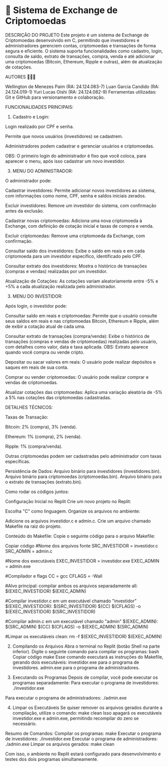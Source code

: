 # 🚀 Sistema de Exchange de Criptomoedas

DESCRIÇÃO DO PROJETO
Este projeto é um sistema de Exchange de Criptomoedas desenvolvido em C, permitindo que investidores e administradores gerenciem contas, criptomoedas e transações de forma segura e eficiente. O sistema suporta funcionalidades como cadastro, login, consulta de saldo, extrato de transações, compra, venda e até adicionar uma criptomoedas (Bitcoin, Ethereum, Ripple e outras), além de atualização de cotações.


AUTORES 🧑🏻‍💻

Wellington de Menezes Paim (RA: 24.124.083-7)
Luan Garcia Candido (RA: 24.124.019-1)
Yuri Lucas Oishi (RA: 24.124.082-9)
Ferramentas utilizadas: Git e GitHub para versionamento e colaboração.


FUNCIONALIDADES PRINCIPAIS:

1. Cadastro e Login:
   
Login realizado por CPF e senha.

Permite que novos usuários (investidores) se cadastrem.

Administradores podem cadastrar e gerenciar usuários e criptomoedas. 

OBS: O primeiro login do administrador é fixo que você coloca, para aparecer o menu, após isso cadastrar um novo investidor.


3. MENU DO ADMINISTRADOR:

O administrador pode:

Cadastrar investidores: 
Permite adicionar novos investidores ao sistema, com informações como nome, CPF, senha e saldos iniciais zerados.

Excluir investidores: 
Remove um investidor do sistema, com confirmação antes da exclusão.

Cadastrar novas criptomoedas: 
Adiciona uma nova criptomoeda à Exchange, com definição de cotação inicial e taxas de compra e venda.

Excluir criptomoedas: 
Remove uma criptomoeda da Exchange, com confirmação.

Consultar saldo dos investidores: 
Exibe o saldo em reais e em cada criptomoeda para um investidor específico, identificado pelo CPF.

Consultar extrato dos investidores: 
Mostra o histórico de transações (compras e vendas) realizadas por um investidor.

Atualização de Cotações:
As cotações variam aleatoriamente entre -5% e +5% a cada atualização realizada pelo administrador.


3. MENU DO INVESTIDOR:

Após login, o investidor pode:

Consultar saldo em reais e criptomoedas: Permite que o usuário consulte seus saldos em reais e nas criptomoedas Bitcoin, Ethereum e Ripple, além de exibir a cotação atual de cada uma.

Consultar extrato de transações (compra/venda): Exibe o histórico de transações (compras e vendas de criptomoedas) realizadas pelo usuário, com detalhes como valor, data e taxa aplicada. OBS: Extrato aparece quando você compra ou vende cripto.

Depositar ou sacar valores em reais: O usuário pode realizar depósitos e saques em reais de sua conta.

Comprar ou vender criptomoedas: O usuário pode realizar comprar e vendas de criptomoedas.

Atualizar cotações das criptomoedas: Aplica uma variação aleatória de -5% a 5% nas cotações das criptomoedas cadastradas.


DETALHES TÉCNICOS:

Taxas de Transação:

Bitcoin: 2% (compra), 3% (venda).

Ethereum: 1% (compra), 2% (venda).

Ripple: 1% (compra/venda).

Outras criptomoedas podem ser cadastradas pelo administrador com taxas específicas.


Persistência de Dados:
Arquivo binário para investidores (investidores.bin).
Arquivo binário para criptomoedas (criptomoedas.bin).
Arquivo binário para o extrato de transações (extrato.bin).


Como rodar os códigos juntos:

Configuração Inicial no Replit
Crie um novo projeto no Replit:

Escolha "C" como linguagem.
Organize os arquivos no ambiente:

Adicione os arquivos investidor.c e admin.c.
Crie um arquivo chamado Makefile na raiz do projeto.

Conteúdo do Makefile:
Copie o seguinte código para o arquivo Makefile:

Copiar código
#Nome dos arquivos fonte
SRC_INVESTIDOR = investidor.c
SRC_ADMIN = admin.c

#Nome dos executáveis
EXEC_INVESTIDOR = investidor.exe
EXEC_ADMIN = admin.exe

#Compilador e flags
CC = gcc
CFLAGS = -Wall

#Alvo principal: compilar ambos os arquivos separadamente
all: $(EXEC_INVESTIDOR) $(EXEC_ADMIN)

#Compilar investidor.c em um executável chamado "investidor"
$(EXEC_INVESTIDOR): $(SRC_INVESTIDOR)
	$(CC) $(CFLAGS) -o $(EXEC_INVESTIDOR) $(SRC_INVESTIDOR)

#Compilar admin.c em um executável chamado "admin"
$(EXEC_ADMIN): $(SRC_ADMIN)
	$(CC) $(CFLAGS) -o $(EXEC_ADMIN) $(SRC_ADMIN)

#Limpar os executáveis
clean:
	rm -f $(EXEC_INVESTIDOR) $(EXEC_ADMIN)


2. Compilando os Arquivos
Abra o terminal no Replit (botão Shell na parte inferior).
Digite o seguinte comando para compilar os programas:
bash
Copiar código
make
Esse comando executará as instruções do Makefile, gerando dois executáveis:
investidor.exe para o programa de investidores.
admin.exe para o programa de administradores.

3. Executando os Programas
Depois de compilar, você pode executar os programas separadamente:
Para executar o programa de investidores:
./investidor.exe

Para executar o programa de administradores:
./admin.exe

4. Limpar os Executáveis
Se quiser remover os arquivos gerados durante a compilação, utilize o comando:
make clean
Isso apagará os executáveis investidor.exe e admin.exe, permitindo recompilar do zero se necessário.

Resumo de Comandos:
Compilar os programas: make
Executar o programa de investidores: ./investidor.exe
Executar o programa de administradores: ./admin.exe
Limpar os arquivos gerados: make clean

Com isso, o ambiente no Replit estará configurado para desenvolvimento e testes dos dois programas simultaneamente.
